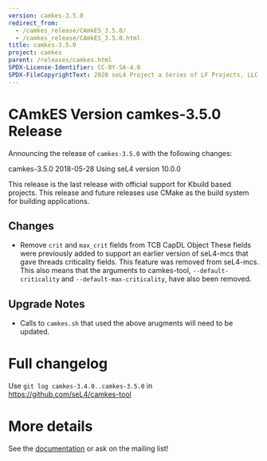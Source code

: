 ```yaml
---
version: camkes-3.5.0
redirect_from:
  - /camkes_release/CAmkES_3.5.0/
  - /camkes_release/CAmkES_3.5.0.html
title: camkes-3.5.0
project: camkes
parent: /releases/camkes.html
SPDX-License-Identifier: CC-BY-SA-4.0
SPDX-FileCopyrightText: 2020 seL4 Project a Series of LF Projects, LLC.
---
```

# CAmkES Version camkes-3.5.0 Release

Announcing the release of `camkes-3.5.0` with the following changes:

camkes-3.5.0 2018-05-28
Using seL4 version 10.0.0

This release is the last release with official support for Kbuild based projects.
This release and future releases use CMake as the build system for building applications.

## Changes
* Remove `crit` and `max_crit` fields from TCB CapDL Object
  These fields were previously added to support an earlier version of seL4-mcs that gave threads criticality fields.
  This feature was removed from seL4-mcs. This also means that the arguments to camkes-tool, `--default-criticality`
  and `--default-max-criticality`, have also been removed.

## Upgrade Notes
* Calls to `camkes.sh` that used the above arugments will need to be updated.



# Full changelog
 Use `git log camkes-3.4.0..camkes-3.5.0` in
<https://github.com/seL4/camkes-tool>

# More details
 See the
[documentation](https://github.com/seL4/camkes-tool/blob/camkes-3.5.0/docs/index.md)
or ask on the mailing list!
